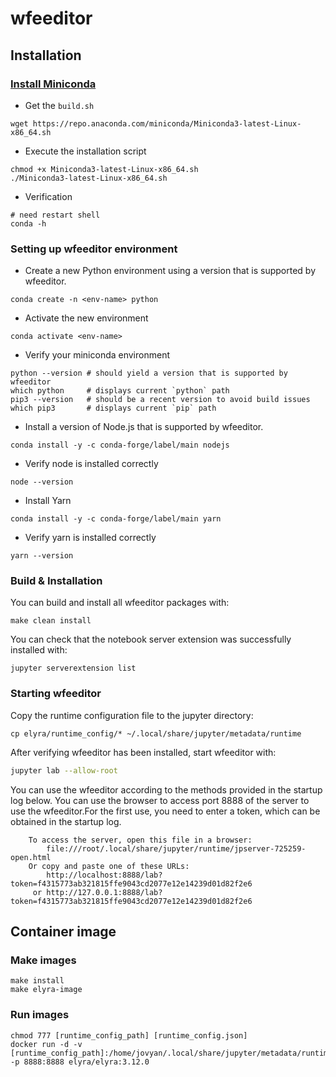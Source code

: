 

# wfeeditor

## Installation

### [Install Miniconda](https://docs.conda.io/en/latest/miniconda.html)
* Get the `build.sh`
```shell
wget https://repo.anaconda.com/miniconda/Miniconda3-latest-Linux-x86_64.sh
```
* Execute the installation script
```shell
chmod +x Miniconda3-latest-Linux-x86_64.sh
./Miniconda3-latest-Linux-x86_64.sh
```
* Verification  
```shell
# need restart shell
conda -h
```
### Setting up wfeeditor environment
* Create a new Python environment using a version that is supported by wfeeditor.
```shell
conda create -n <env-name> python
```
* Activate the new environment
```shell
conda activate <env-name>
```
* Verify your miniconda environment
```shell
python --version # should yield a version that is supported by wfeeditor
which python     # displays current `python` path
pip3 --version   # should be a recent version to avoid build issues
which pip3       # displays current `pip` path
```
* Install a version of Node.js that is supported by wfeeditor.
```shell
conda install -y -c conda-forge/label/main nodejs
```
* Verify node is installed correctly
```shell
node --version 
```
* Install Yarn
```shell
conda install -y -c conda-forge/label/main yarn
```
* Verify yarn is installed correctly
```shell
yarn --version 
```

### Build & Installation


You can build and install all wfeeditor packages with:
```shell
make clean install
```
You can check that the notebook server extension was successfully installed with:
```shell
jupyter serverextension list
```
### Starting wfeeditor
Copy the runtime configuration file to the jupyter directory:
```shell
cp elyra/runtime_config/* ~/.local/share/jupyter/metadata/runtime
```
After verifying wfeeditor has been installed, start wfeeditor with:
 ```bash
jupyter lab --allow-root
```
You can use the wfeeditor according to the methods provided in the startup log below. You can use the browser to access port 8888 of the server to use the wfeeditor.For the first use, you need to enter a token, which can be obtained in the startup log.
```shell
    To access the server, open this file in a browser:
        file:///root/.local/share/jupyter/runtime/jpserver-725259-open.html
    Or copy and paste one of these URLs:
        http://localhost:8888/lab?token=f4315773ab321815ffe9043cd2077e12e14239d01d82f2e6
     or http://127.0.0.1:8888/lab?token=f4315773ab321815ffe9043cd2077e12e14239d01d82f2e6
```
## Container image
### Make images
```shell
make install
make elyra-image
```
### Run images
```shell
chmod 777 [runtime_config_path] [runtime_config.json]
docker run -d -v [runtime_config_path]:/home/jovyan/.local/share/jupyter/metadata/runtimes -p 8888:8888 elyra/elyra:3.12.0
